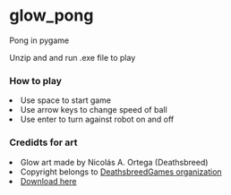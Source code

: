 # glow_pong
Pong in pygame

<p>Unzip and and run .exe file to play</p>
<h3>How to play</h3>
<li>Use space to start game</li>
<li>Use arrow keys to change speed of ball</li>
<li>Use enter to turn against robot on and off </li>

<h3> Credidts for art </h3>
<li>Glow art made by Nicolás A. Ortega (Deathsbreed)</li>
<li>Copyright belongs to <a href="http://deathsbreedgames.github.io/">DeathsbreedGames organization</a></li>
<li><a href="https://opengameart.org/content/pong-graphics">Download here</a></li>
